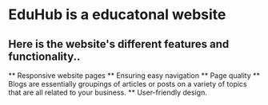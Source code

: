# EduHub is a educatonal website

## Here is the website's different features and functionality..

** Responsive website pages
** Ensuring easy navigation
** Page quality
** Blogs are essentially groupings of articles or posts on a variety of topics that are all related to your business.
** User-friendly design.